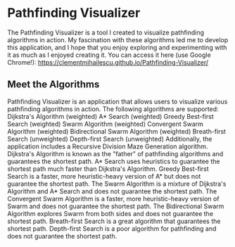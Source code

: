# Pathfinding Visualizer

The Pathfinding Visualizer is a tool I created to visualize pathfinding algorithms in action. My fascination with these algorithms led me to develop this application, and I hope that you enjoy exploring and experimenting with it as much as I enjoyed creating it. You can access it here (use Google Chrome!): https://clementmihailescu.github.io/Pathfinding-Visualizer/

## Meet the Algorithms

Pathfinding Visualizer is an application that allows users to visualize various pathfinding algorithms in action.
The following algorithms are supported:
Dijkstra's Algorithm (weighted)
A* Search (weighted)
Greedy Best-first Search (weighted)
Swarm Algorithm (weighted)
Convergent Swarm Algorithm (weighted)
Bidirectional Swarm Algorithm (weighted)
Breath-first Search (unweighted)
Depth-first Search (unweighted)
Additionally, the application includes a Recursive Division Maze Generation algorithm.
Dijkstra's Algorithm is known as the "father" of pathfinding algorithms and guarantees the shortest path.
A* Search uses heuristics to guarantee the shortest path much faster than Dijkstra's Algorithm.
Greedy Best-first Search is a faster, more heuristic-heavy version of A* but does not guarantee the shortest path.
The Swarm Algorithm is a mixture of Dijkstra's Algorithm and A* Search and does not guarantee the shortest path.
The Convergent Swarm Algorithm is a faster, more heuristic-heavy version of Swarm and does not guarantee the shortest path.
The Bidirectional Swarm Algorithm explores Swarm from both sides and does not guarantee the shortest path.
Breath-first Search is a great algorithm that guarantees the shortest path.
Depth-first Search is a poor algorithm for pathfinding and does not guarantee the shortest path.


